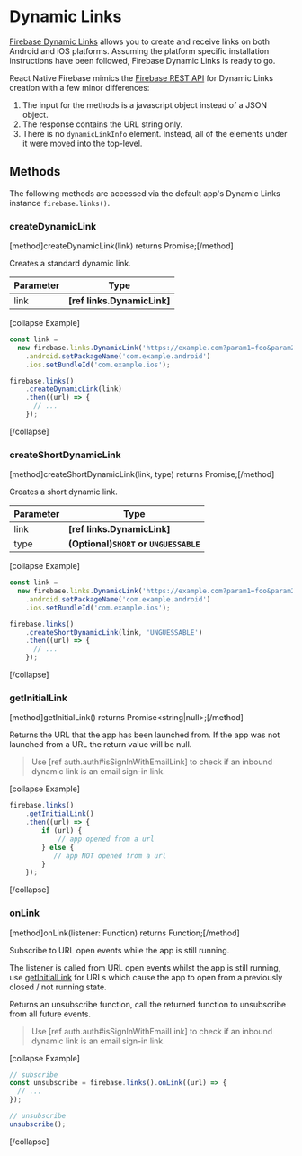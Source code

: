 # Dynamic Links

[Firebase Dynamic Links](https://firebase.google.com/docs/dynamic-links/) allows you to create and receive links on both Android and iOS platforms.
Assuming the platform specific installation instructions have been followed, Firebase Dynamic Links is ready to go.

React Native Firebase mimics the [Firebase REST API](https://firebase.google.com/docs/dynamic-links/rest) for Dynamic Links creation with a few minor differences:

1. The input for the methods is a javascript object instead of a JSON object.
2. The response contains the URL string only.
3. There is no `dynamicLinkInfo` element. Instead, all of the elements under it were moved into the top-level.

## Methods

The following methods are accessed via the default app's Dynamic Links instance `firebase.links()`.

### createDynamicLink
[method]createDynamicLink(link) returns Promise<string>;[/method]

Creates a standard dynamic link.

| Parameter | Type |
| --------- | ------- |
| link   | **[ref links.DynamicLink]**  |

[collapse Example]
```javascript
const link = 
  new firebase.links.DynamicLink('https://example.com?param1=foo&param2=bar', 'abc123.page.link')
    .android.setPackageName('com.example.android')
    .ios.setBundleId('com.example.ios');

firebase.links()
    .createDynamicLink(link)
    .then((url) => {
      // ...
    });
```
[/collapse]

### createShortDynamicLink
[method]createShortDynamicLink(link, type) returns Promise<string>;[/method]

Creates a short dynamic link.

| Parameter | Type |
| --------- | ------- |
| link   | **[ref links.DynamicLink]**  |
| type   | **(Optional)`SHORT` or `UNGUESSABLE`**  |

[collapse Example]
```javascript
const link = 
  new firebase.links.DynamicLink('https://example.com?param1=foo&param2=bar', 'abc123.page.link')
    .android.setPackageName('com.example.android')
    .ios.setBundleId('com.example.ios');

firebase.links()
    .createShortDynamicLink(link, 'UNGUESSABLE')
    .then((url) => {
      // ...
    });
```
[/collapse]

### getInitialLink
[method]getInitialLink() returns Promise<string|null>;[/method]

Returns the URL that the app has been launched from. If the app was not launched from a URL the return value will be null.

> Use [ref auth.auth#isSignInWithEmailLink] to check if an inbound dynamic link is an email sign-in link.

[collapse Example]
```javascript
firebase.links()
    .getInitialLink()
    .then((url) => {
        if (url) {
            // app opened from a url
        } else {
           // app NOT opened from a url
        }
    });
```
[/collapse]

### onLink
[method]onLink(listener: Function<string>) returns Function;[/method]

Subscribe to URL open events while the app is still running.

The listener is called from URL open events whilst the app is still running, use [getInitialLink](#getInitialLink) for URLs which cause the app to open from a previously closed / not running state.

Returns an unsubscribe function, call the returned function to unsubscribe from all future events.

> Use [ref auth.auth#isSignInWithEmailLink] to check if an inbound dynamic link is an email sign-in link.

[collapse Example]
```javascript
// subscribe
const unsubscribe = firebase.links().onLink((url) => {
  // ...
});

// unsubscribe
unsubscribe();
```
[/collapse]
